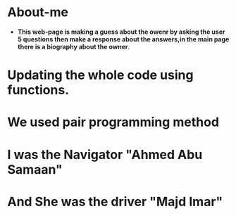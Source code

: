 # About-me
- **This web-page  is making a guess about the owenr by asking the user 5 questions then make a response about the answers,in the main page there is a biography about the owner**.

# Updating the whole code using functions.
# We used pair programming method
# I was the Navigator "Ahmed Abu Samaan"
# And She was the driver "Majd Imar"

